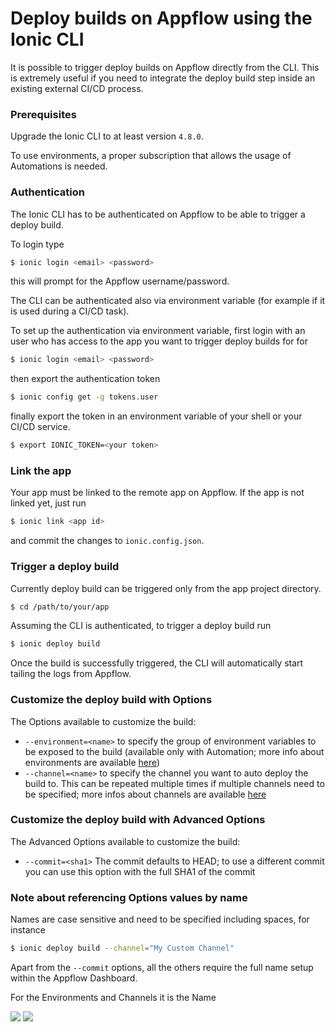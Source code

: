 # Deploy builds on Appflow using the Ionic CLI


It is possible to trigger deploy builds on Appflow directly from the CLI.
This is extremely useful if you need to integrate the deploy build step inside an existing external CI/CD process.

### Prerequisites
Upgrade the Ionic CLI to at least version `4.8.0`.

To use environments, a proper subscription that allows the usage of Automations is needed.

### Authentication

The Ionic CLI has to be authenticated on Appflow to be able to trigger a deploy build.

To login type
```bash
$ ionic login <email> <password>
```

this will prompt for the Appflow username/password.

The CLI can be authenticated also via environment variable (for example if it is used during a CI/CD task).

To set up the authentication via environment variable, first login with an user who has access to the app you want to trigger
deploy builds for for

```bash
$ ionic login <email> <password>
```

then export the authentication token

```bash
$ ionic config get -g tokens.user
```

finally export the token in an environment variable of your shell or your CI/CD service.

```bash
$ export IONIC_TOKEN=<your token>
```

### Link the app

Your app must be linked to the remote app on Appflow. If the app is not linked yet, just run

```bash
$ ionic link <app id>
```

and commit the changes to `ionic.config.json`.


### Trigger a deploy build

Currently deploy build can be triggered only from the app project directory.

```bash
$ cd /path/to/your/app
```

Assuming the CLI is authenticated, to trigger a deploy build run

```bash
$ ionic deploy build
```

Once the build is successfully triggered, the CLI will automatically start tailing the logs from Appflow.

### Customize the deploy build with Options

The Options available to customize the build:

* `--environment=<name>` to specify the group of environment variables to be exposed to the build
(available only with Automation; more info about environments are available [here](/docs/appflow/environments/))
* `--channel=<name>` to specify the channel you want to auto deploy the build to. This can be repeated multiple times if
multiple channels need to be specified; more infos about channels are available [here](/docs/appflow/deploy/channels/)


### Customize the deploy build with Advanced Options

The Advanced Options available to customize the build:

* `--commit=<sha1>` The commit defaults to HEAD; to use a different commit you can use this option
with the full SHA1 of the commit

### Note about referencing Options values by name

Names are case sensitive and need to be specified including spaces, for instance

```bash
$ ionic deploy build --channel="My Custom Channel"
```

Apart from the `--commit` options, all the others require the full name setup within the Appflow Dashboard.

For the Environments and Channels it is the Name

<img src="/img/pro/cli/cli-environments-list.png" class="browser" />
<img src="/img/pro/cli/cli-channels-list.png" class="browser" />